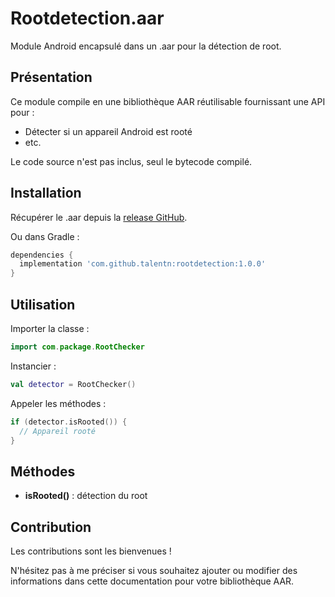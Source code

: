 
# Rootdetection.aar

Module Android encapsulé dans un .aar pour la détection de root.

## Présentation

Ce module compile en une bibliothèque AAR réutilisable fournissant une API pour :

- Détecter si un appareil Android est rooté  
- etc.

Le code source n'est pas inclus, seul le bytecode compilé.

## Installation

Récupérer le .aar depuis la [release GitHub](https://github.com/Talentn/RootDetector/releases/tag/rootdetection-v1.0).

Ou dans Gradle :



```groovy 
dependencies {
  implementation 'com.github.talentn:rootdetection:1.0.0'
}
```

## Utilisation

Importer la classe :

```kotlin
import com.package.RootChecker
```

Instancier :

```kotlin
val detector = RootChecker()
```

Appeler les méthodes :

```kotlin
if (detector.isRooted()) {
  // Appareil rooté
}
```

## Méthodes

- **isRooted()** : détection du root


## Contribution

Les contributions sont les bienvenues ! 



N'hésitez pas à me préciser si vous souhaitez ajouter ou modifier des informations dans cette documentation pour votre bibliothèque AAR.
